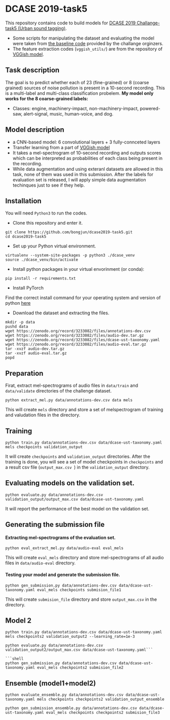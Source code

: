 # DCASE 2019-task5
This repository contains code to build models for [DCASE 2019 Challange-task5 (Urban sound tagging)](http://dcase.community/challenge2019/task-urban-sound-tagging).
* Some scripts for manipulating the dataset and evaluating the model were taken from [the baseline code](https://github.com/sonyc-project/urban-sound-tagging-baseline) provided by the challange orginzers.
* The feature extraction codes (`vggish_utils/`) are from the repository of [VGGish model](https://github.com/tensorflow/models/tree/master/research/audioset).

## Task description
The goal is to predict whether each of 23 (fine-grained) or 8 (coarse grained) sources of noise pollution is present in a 10-second recording. This is a multi-label and multi-class classification probelem. **My model only works for the 8 coarse-grained labels:**
* Classes: engine, machinery-impact, non-machinery-impact, powered-saw, alert-signal, music, human-voice, and dog.

## Model description
* a CNN-based model: 6 convolutional layers +  3 fully-connceted layers
* Transfer learning from a part of [VGGish model](https://github.com/tensorflow/models/tree/master/research/audioset)
* It takes a mel-spectrogram of 10-second recording and outputs scores which can be interpreted as probabilities of each class being present in the recording.
* While data augmentation and using exteranl datasets are allowed in this task, none of them was used in this submission. After the labels for evaluation set is released, I will apply simple data augmentation techinques just to see if they help.

## Installation
You will need `Python3` to run the codes.

* Clone this repository and enter it.

```shell
git clone https://github.com/bongjun/dcase2019-task5.git
cd dcase2019-task5
```
* Set up your Python virtual environment.

```
virtualenv --system-site-packages -p python3 ./dcase_venv
source ./dcase_venv/bin/activate
```

* Install python packages in your virtual envorinment (or conda):
```shell
pip install -r requirements.txt
```

* Install PyTorch

Find the correct install command for your operating system and version of python [here](https://pytorch.org/)

* Download the dataset and extracting the files.
```shell
mkdir -p data
pushd data
wget https://zenodo.org/record/3233082/files/annotations-dev.csv
wget https://zenodo.org/record/3233082/files/audio-dev.tar.gz
wget https://zenodo.org/record/3233082/files/dcase-ust-taxonomy.yaml
wget https://zenodo.org/record/3233082/files/audio-eval.tar.gz
tar -xvzf audio-dev.tar.gz
tar -xvzf audio-eval.tar.gz
popd
```

## Preparation
Firat, extract mel-spectrograms of audio files in `data/train` and `data/validate` directories of the challenge dataset.

```shell
python extract_mel.py data/annotations-dev.csv data mels
```
This will create `mels` directory and store a set of melspectrogram of training and valudation files in the directory.

## Training
```shell
python train.py data/annotations-dev.csv data/dcase-ust-taxonomy.yaml mels checkpoints validation_output
```
It will create `checkpoints` and `validation_output` directories. After the training is done, you will see a set of model checkpoints in `checkpoints` and a result csv file (`output_max.csv `) in the `validation_output` directory.

## Evaluating models on the validation set.
```shell
python evaluate.py data/annotations-dev.csv validation_output/output_max.csv data/dcase-ust-taxonomy.yaml
```

It will report the performance of the best model on the validation set.

## Generating the submission file

#### Extracting mel-spectrograms of the evaluation set.

```shell
python eval_extract_mel.py data/audio-eval eval_mels
```

This will create `eval_mels` directory and store mel-spectrograms of all audio files in `data/audio-eval` directory.

#### Testing your model and generate the submission file.
```shell
python gen_submission.py data/annotations-dev.csv data/dcase-ust-taxonomy.yaml eval_mels checkpoints submision_file1
```
This will create `submision_file` directory and store `output_max.csv` in the directory.

## Model 2
```shell
python train.py data/annotations-dev.csv data/dcase-ust-taxonomy.yaml mels checkpoints2 validation_output2 --learning_rate=1e-3
```

```shell
python evaluate.py data/annotations-dev.csv validation_output2/output_max.csv data/dcase-ust-taxonomy.yaml```

```shell
python gen_submission.py data/annotations-dev.csv data/dcase-ust-taxonomy.yaml eval_mels checkpoints2 submision_file2
```

## Ensemble (model1+model2)
```shell
python evaluate_ensemble.py data/annotations-dev.csv data/dcase-ust-taxonomy.yaml mels checkpoints checkpoints2 validation_output_ensemble
```

```shell
python gen_submission_ensemble.py data/annotations-dev.csv data/dcase-ust-taxonomy.yaml eval_mels checkpoints checkpoints2 submision_file3
```


